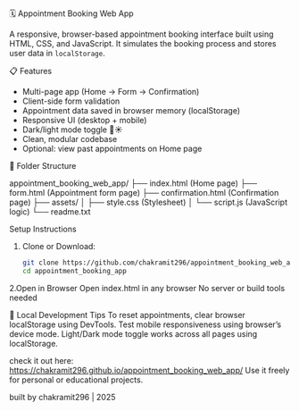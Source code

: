 🗓️ Appointment Booking Web App

A responsive, browser-based appointment booking interface built using HTML, CSS, and JavaScript. It simulates the booking process and stores user data in `localStorage`.

📋 Features

- Multi-page app (Home → Form → Confirmation)
- Client-side form validation
- Appointment data saved in browser memory (localStorage)
- Responsive UI (desktop + mobile)
- Dark/light mode toggle 🌙☀️
- Clean, modular codebase
- Optional: view past appointments on Home page

 📁 Folder Structure

appointment_booking_web_app/
├── index.html (Home page)
├── form.html (Appointment form page)
├── confirmation.html (Confirmation page)
├── assets/
│ ├── style.css (Stylesheet)
│ └── script.js (JavaScript logic)
└── readme.txt


 Setup Instructions

1. Clone or Download:
   ```bash
   git clone https://github.com/chakramit296/appointment_booking_web_app.git
   cd appointment_booking_app

2.Open in Browser
Open index.html in any browser
No server or build tools needed

🧪 Local Development Tips
To reset appointments, clear browser localStorage using DevTools.
Test mobile responsiveness using browser’s device mode.
Light/Dark mode toggle works across all pages using localStorage.

check it out here: https://chakramit296.github.io/appointment_booking_web_app/
Use it freely for personal or educational projects.

built by chakramit296 | 2025
